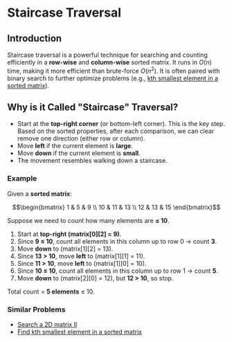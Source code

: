 # Staircase Traversal

## Introduction

Staircase traversal is a powerful technique for searching and counting efficiently in a
**row-wise** and **column-wise** sorted matrix. It runs in $O(n)$ time, making it more efficient
than brute-force $O(n^2)$. It is often paired with binary search to further optimize
problems (e.g.,
[kth smallest element in a sorted matrix](../../lc-solutions/lc0300-0399/lc0378-kth-smallest-element-in-a-sorted-matrix.md)).

## Why is it Called "Staircase" Traversal?

- Start at the **top-right corner** (or bottom-left corner). This is the key step. Based
on the sorted properties, after each comparison, we can clear remove one direction
(either row or column).
- Move **left** if the current element is **large**.
- Move **down** if the current element is **small**.
- The movement resembles walking down a staircase.

### Example

Given a **sorted matrix**:

$$\begin{bmatrix} 1 & 5 & 9 \\ 10 & 11 & 13 \\ 12 & 13 & 15 \end{bmatrix}$$

Suppose we need to count how many elements are **≤ 10**.

1. Start at **top-right (matrix[0][2] = 9)**.
2. Since **9 ≤ 10**, count all elements in this column up to row 0 → count **3**.
3. Move **down** to (matrix[1][2] = 13).
4. Since **13 > 10**, move **left** to (matrix[1][1] = 11).
5. Since **11 > 10**, move **left** to (matrix[1][0] = 10).
6. Since **10 ≤ 10**, count all elements in this column up to row 1 → count **5**.
7. Move **down** to (matrix[2][0] = 12), but **12 > 10**, so stop.

Total count = **5 elements** ≤ 10.

### Similar Problems

- [Search a 2D matrix II](../../lc-solutions/lc0200-0299/lc0240-search-a-2d-matrix-ii.md)
- [Find kth smallest element in a sorted matrix](../../lc-solutions/lc0300-0399/lc0378-kth-smallest-element-in-a-sorted-matrix.md)
